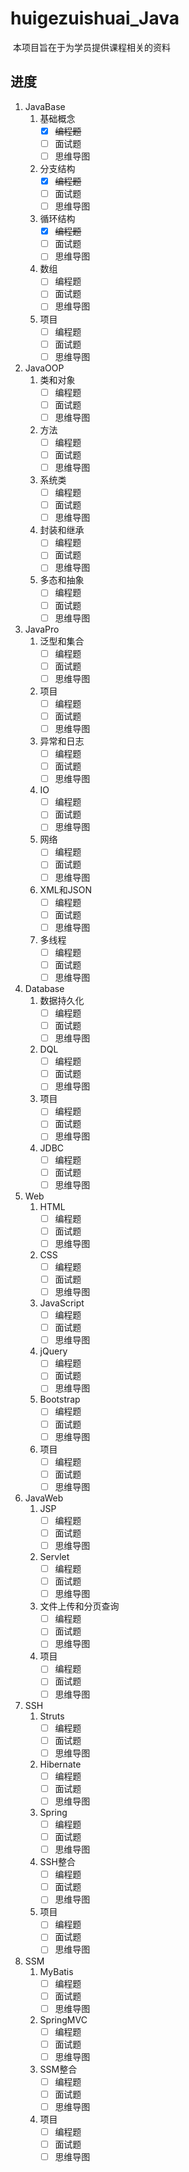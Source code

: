 # huigezuishuai_Java

​	本项目旨在于为学员提供课程相关的资料

## 进度	

1. JavaBase
   1. 基础概念
      - [x] ~~编程题~~
      - [ ] 面试题
      - [ ] 思维导图
   1. 分支结构
      - [x] ~~编程题~~
      - [ ] 面试题
      - [ ] 思维导图
   1. 循环结构
      - [x] ~~编程题~~
      - [ ] 面试题
      - [ ] 思维导图
   1. 数组
      - [ ] 编程题
      - [ ] 面试题
      - [ ] 思维导图
   1. 项目
      - [ ] 编程题
      - [ ] 面试题
      - [ ] 思维导图
1. JavaOOP
   1. 类和对象
      - [ ] 编程题
      - [ ] 面试题
      - [ ] 思维导图
   1. 方法
      - [ ] 编程题
      - [ ] 面试题
      - [ ] 思维导图
   1. 系统类
      - [ ] 编程题
      - [ ] 面试题
      - [ ] 思维导图
   1. 封装和继承
      - [ ] 编程题
      - [ ] 面试题
      - [ ] 思维导图
   1. 多态和抽象
      - [ ] 编程题
      - [ ] 面试题
      - [ ] 思维导图
1. JavaPro
   1. 泛型和集合
      - [ ] 编程题
      - [ ] 面试题
      - [ ] 思维导图
   1. 项目
      - [ ] 编程题
      - [ ] 面试题
      - [ ] 思维导图
   1. 异常和日志
      - [ ] 编程题
      - [ ] 面试题
      - [ ] 思维导图
   1. IO
      - [ ] 编程题
      - [ ] 面试题
      - [ ] 思维导图
   1. 网络
      - [ ] 编程题
      - [ ] 面试题
      - [ ] 思维导图
   1. XML和JSON
      - [ ] 编程题
      - [ ] 面试题
      - [ ] 思维导图
   1. 多线程
      - [ ] 编程题
      - [ ] 面试题
      - [ ] 思维导图
1. Database
   1. 数据持久化
      - [ ] 编程题
      - [ ] 面试题
      - [ ] 思维导图
   1. DQL
      - [ ] 编程题
      - [ ] 面试题
      - [ ] 思维导图
   1. 项目
      - [ ] 编程题
      - [ ] 面试题
      - [ ] 思维导图
   1. JDBC
      - [ ] 编程题
      - [ ] 面试题
      - [ ] 思维导图
1. Web
   1. HTML
      - [ ] 编程题
      - [ ] 面试题
      - [ ] 思维导图
   1. CSS
      - [ ] 编程题
      - [ ] 面试题
      - [ ] 思维导图
   1. JavaScript
      - [ ] 编程题
      - [ ] 面试题
      - [ ] 思维导图
   1. jQuery
      - [ ] 编程题
      - [ ] 面试题
      - [ ] 思维导图
   1. Bootstrap
      - [ ] 编程题
      - [ ] 面试题
      - [ ] 思维导图
   1. 项目
      - [ ] 编程题
      - [ ] 面试题
      - [ ] 思维导图
1. JavaWeb
   1. JSP
      - [ ] 编程题
      - [ ] 面试题
      - [ ] 思维导图
   1. Servlet
      - [ ] 编程题
      - [ ] 面试题
      - [ ] 思维导图
   1. 文件上传和分页查询
      - [ ] 编程题
      - [ ] 面试题
      - [ ] 思维导图
   1. 项目
      - [ ] 编程题
      - [ ] 面试题
      - [ ] 思维导图
1. SSH
   1. Struts
      - [ ] 编程题
      - [ ] 面试题
      - [ ] 思维导图
   1. Hibernate
      - [ ] 编程题
      - [ ] 面试题
      - [ ] 思维导图
   1. Spring
      - [ ] 编程题
      - [ ] 面试题
      - [ ] 思维导图
   1. SSH整合
      - [ ] 编程题
      - [ ] 面试题
      - [ ] 思维导图 
   1. 项目
      - [ ] 编程题
      - [ ] 面试题
      - [ ] 思维导图
1. SSM
   1. MyBatis
      - [ ] 编程题
      - [ ] 面试题
      - [ ] 思维导图
   1. SpringMVC
      - [ ] 编程题
      - [ ] 面试题
      - [ ] 思维导图
   1. SSM整合
      - [ ] 编程题
      - [ ] 面试题
      - [ ] 思维导图
   1. 项目
      - [ ] 编程题
      - [ ] 面试题
      - [ ] 思维导图